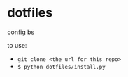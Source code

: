 dotfiles
========

config bs

to use:

 * `git clone <the url for this repo>`
 * `$ python dotfiles/install.py`
